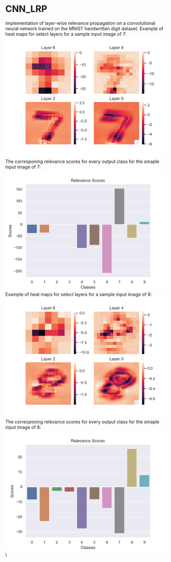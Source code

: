 # CNN_LRP
Implementation of layer-wise relevance propagation on a convolutional neural network trained on the MNIST handwritten digit dataset.
Example of heat maps for select layers for a sample input image of 7:\
![alt text](PNGS/7_heatmaps.png?raw=true)\
The corresponing relevance scores for every output class for the smaple input image of 7:\
![alt text](PNGS/7_relevance_scores.png?raw=true)\
Example of heat maps for select layers for a sample input image of 8:\
![alt text](PNGS/8_heatmaps.png?raw=true)\
The corresponing relevance scores for every output class for the smaple input image of 8:\
![alt text](PNGS/8_relevance_scores.png?raw=true)\
